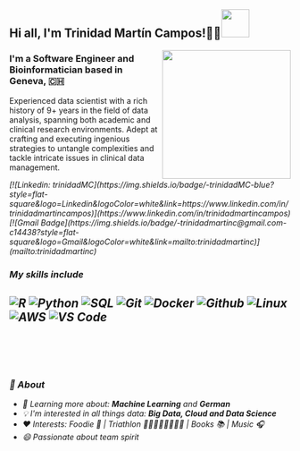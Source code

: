 <h2> Hi all, I'm Trinidad Martín Campos!✌🏽<img src="icons/giphy.gif" width="50"></h2>
<img align='right' src="icons/giphy.gif" width="230">

### I'm a Software Engineer and Bioinformatician based in Geneva, 🇨🇭
Experienced data scientist with a rich history of 9+ years in the field of data analysis, spanning both academic and clinical research environments. Adept at crafting and executing ingenious strategies to untangle complexities and tackle intricate issues in clinical data management.
<p><em>
[![Linkedin: trinidadMC](https://img.shields.io/badge/-trinidadMC-blue?style=flat-square&logo=Linkedin&logoColor=white&link=https://www.linkedin.com/in/trinidadmartincampos)](https://www.linkedin.com/in/trinidadmartincampos)
[![Gmail Badge](https://img.shields.io/badge/-trinidadmartinc@gmail.com-c14438?style=flat-square&logo=Gmail&logoColor=white&link=mailto:trinidadmartinc)](mailto:trinidadmartinc)

### My skills include

![R](http://img.shields.io/badge/-R-000000?style=for-the-badge&logo=R)
![Python](http://img.shields.io/badge/-Python-000000?style=for-the-badge&logo=Python)
![SQL](http://img.shields.io/badge/-SQL-000000?style=for-the-badge&logo=mysql)
![Git](http://img.shields.io/badge/-Git-000000?style=for-the-badge&logo=Git)
![Docker](http://img.shields.io/badge/-Docker-000000?style=for-the-badge&logo=Docker&logoColor=blue)
![Github](http://img.shields.io/badge/-Github-000000?style=for-the-badge&logo=Github&logoColor=green)
![Linux](http://img.shields.io/badge/-Linux-000000?style=for-the-badge&logo=linux)
![AWS](http://img.shields.io/badge/-AWS-000000?style=for-the-badge&logo=Amazon-aws&logoColor=cyan)
![VS Code](http://img.shields.io/badge/-VS%20Code-000000?style=for-the-badge&logo=Visual-studio-code&logoColor=blue)
</br></br></br></br>
---
### 🤔 About
- 🌱 Learning more about: **Machine Learning** and **German**
- :bulb: I'm interested in all things data: **Big Data, Cloud and Data Science**
- ❤️ Interests: Foodie 🍉 | Triathlon 🏊🏻🚴🏻‍♂️🏃🏻‍♀️ | Books 📚 | Music 🎧
- 😄 Passionate about team spirit

